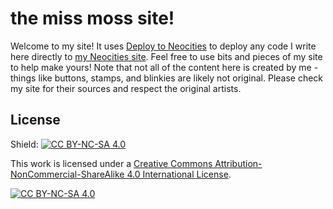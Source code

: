 # the miss moss site!
Welcome to my site! It uses [Deploy to Neocities](https://github.com/marketplace/actions/deploy-to-neocities) to deploy any code I write here directly to [my Neocities site](https://missmoss.neocities.org). Feel free to use bits and pieces of my site to help make yours! 
Note that not all of the content here is created by me - things like buttons, stamps, and blinkies are likely not original. Please check my site for their sources and respect the original artists.

## License
Shield: [![CC BY-NC-SA 4.0][cc-by-nc-sa-shield]][cc-by-nc-sa]

This work is licensed under a
[Creative Commons Attribution-NonCommercial-ShareAlike 4.0 International License][cc-by-nc-sa].

[![CC BY-NC-SA 4.0][cc-by-nc-sa-image]][cc-by-nc-sa]

[cc-by-nc-sa]: http://creativecommons.org/licenses/by-nc-sa/4.0/
[cc-by-nc-sa-image]: https://licensebuttons.net/l/by-nc-sa/4.0/88x31.png
[cc-by-nc-sa-shield]: https://img.shields.io/badge/License-CC%20BY--NC--SA%204.0-lightgrey.svg